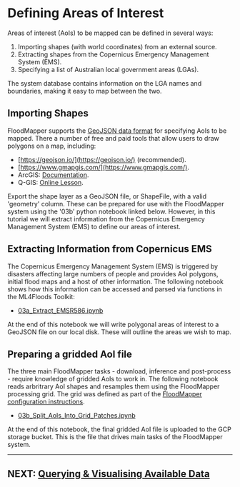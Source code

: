 # Defining Areas of Interest

Areas of interest (AoIs) to be mapped can be defined in several ways:

 1. Importing shapes (with world coordinates) from an external source.
 2. Extracting shapes from the Copernicus Emergency Management System (EMS).
 3. Specifying a list of Australian local government areas (LGAs).

The system database contains information on the LGA names and
boundaries, making it easy to map between the two. 


## Importing Shapes

FloodMapper supports the [GeoJSON data format](https://geojson.org/)
for specifying AoIs to be mapped. There a number of free and paid
tools that allow users to draw polygons on a map, including:

 * [https://geojson.io/](https://geojson.io/) (recommended).
 * [https://www.gmapgis.com/](https://www.gmapgis.com/).
 * ArcGIS: [Documentation](https://desktop.arcgis.com/en/arcmap/latest/manage-data/shapefiles/creating-a-new-shapefile.htm).
 * Q-GIS: [Online Lesson](https://docs.qgis.org/3.22/en/docs/training_manual/create_vector_data/create_new_vector.html).

Export the shape layer as a GeoJSON file, or ShapeFile, with a valid
'geometry' column. These can be prepared for use with the FloodMapper
system using the '03b' python notebook linked below. However, in this
tutorial we will extract information from the Copernicus Emergency
Management System (EMS) to define our areas of interest.


## Extracting Information from Copernicus EMS

The Copernicus Emergency Management System (EMS) is triggered by
disasters affecting large numbers of people and provides AoI polygons,
initial flood maps and a host of other information. The following
notebook shows how this information can be accessed and parsed via
functions in the ML4Floods Toolkit:

 * [03a_Extract_EMSR586.ipynb](03a_Extract_EMSR586.ipynb)

At the end of this notebook we will write polygonal areas of interest
to a GeoJSON file on our local disk. These will outline the areas we
wish to map.


## Preparing a gridded AoI file

The three main FloodMapper tasks - download, inference and
post-process - require knowledge of gridded AoIs to work in. The
following notebook reads arbritrary AoI shapes and resamples them
using the FloodMapper processing grid. The grid was defined as part of
the [FloodMapper configuration instructions](02c_SETUP_CONFIGURATION.md).

 * [03b_Split_AoIs_Into_Grid_Patches.ipynb](03b_Split_AoIs_Into_Grid_Patches.ipynb)

At the end of this notebook, the final gridded AoI file is uploaded to
the GCP storage bucket. This is the file that drives main tasks of the
FloodMapper system.

---

## NEXT: [Querying & Visualising Available Data](04_QUERYING_DATA.md)
